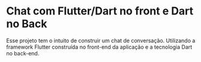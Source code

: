 # Chat com Flutter/Dart no front e Dart no Back

Esse projeto tem o intuito de construir um chat de conversação. Utilizando a framework Flutter construída no front-end da aplicação e a tecnologia Dart no back-end.
